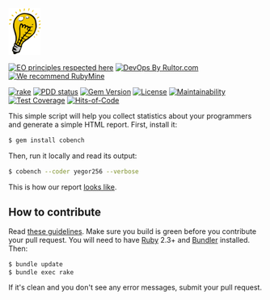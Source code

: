 <img alt="cobench logo" src="/logo.svg" width="64px"/>

[![EO principles respected here](https://www.elegantobjects.org/badge.svg)](https://www.elegantobjects.org)
[![DevOps By Rultor.com](http://www.rultor.com/b/yegor256/cobench)](http://www.rultor.com/p/yegor256/cobench)
[![We recommend RubyMine](https://www.elegantobjects.org/rubymine.svg)](https://www.jetbrains.com/ruby/)

[![rake](https://github.com/yegor256/cobench/actions/workflows/rake.yml/badge.svg)](https://github.com/yegor256/cobench/actions/workflows/rake.yml)
[![PDD status](http://www.0pdd.com/svg?name=yegor256/cobench)](http://www.0pdd.com/p?name=yegor256/cobench)
[![Gem Version](https://badge.fury.io/rb/cobench.svg)](http://badge.fury.io/rb/cobench)
[![License](https://img.shields.io/badge/license-MIT-green.svg)](https://github.com/yegor256/cobench/blob/master/LICENSE.txt)
[![Maintainability](https://api.codeclimate.com/v1/badges/396ec0584e0a84adc723/maintainability)](https://codeclimate.com/github/yegor256/cobench/maintainability)
[![Test Coverage](https://img.shields.io/codecov/c/github/yegor256/cobench.svg)](https://codecov.io/github/yegor256/cobench?branch=master)
[![Hits-of-Code](https://hitsofcode.com/github/yegor256/cobench)](https://hitsofcode.com/view/github/yegor256/cobench)

This simple script will help you collect statistics about your
programmers and generate a simple HTML report. First, install it:

```bash
$ gem install cobench
```

Then, run it locally and read its output:

```bash
$ cobench --coder yegor256 --verbose
```

This is how our report [looks like](https://github.com/cqfn/bench).

## How to contribute

Read [these guidelines](https://www.yegor256.com/2014/04/15/github-guidelines.html).
Make sure you build is green before you contribute
your pull request. You will need to have [Ruby](https://www.ruby-lang.org/en/) 2.3+ and
[Bundler](https://bundler.io/) installed. Then:

```
$ bundle update
$ bundle exec rake
```

If it's clean and you don't see any error messages, submit your pull request.
